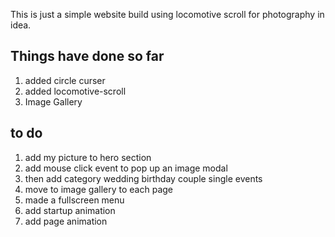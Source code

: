 This is just a simple website build using locomotive scroll for photography in idea.

## Things have done so far

1. added circle curser
2. added locomotive-scroll
3. Image Gallery

## to do

1. add my picture to hero section
2. add mouse click event to pop up an image modal
3. then add category wedding birthday couple single events
4. move to image gallery to each page
5. made a fullscreen menu
6. add startup animation
7. add page animation
